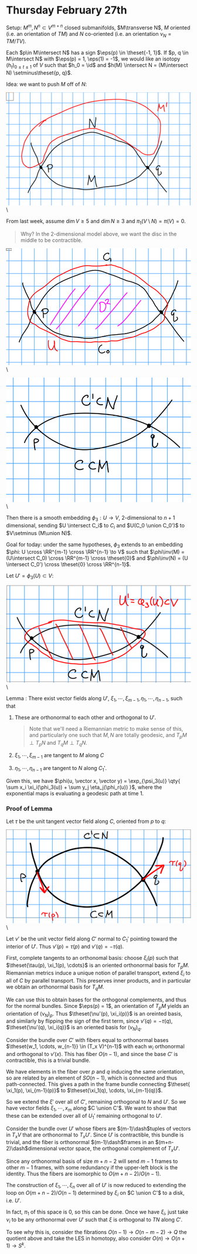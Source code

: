 # Thursday February 27th

Setup: $M^m, N^n \subset V^{m+n}$ closed submanifolds, $M\transverse N$, $M$ oriented (i.e. an orientation of $TM)$ and $N$ co-oriented (i.e. an orientation $\nu_N = TM/TV$).

Each $p\in M\intersect N$ has a sign $\eps(p) \in \theset{-1, 1}$.
If $p, q \in M\intersect N$ with $\eps(p) = 1, \eps(1) = -1$, we would like an isotopy $(h_t)_{0 \leq t \leq 1}$ of $V$ such that $h_0 = \id$ and $h(M) \intersect N = (M\intersect N) \setminus\theset{p, q}$.

Idea: we want to push $M$ off of $N$:

![Image](figures/2020-02-27-11:16.png)\

From last week, assume $\dim V \geq 5$ and $\dim N \geq 3$ and $\pi_1(V\setminus N) = \pi(V) = 0$.

> Why? In the 2-dimensional model above, we want the disc in the middle to be contractible.

![Image](figures/2020-02-27-11:21.png)\

![Image](figures/2020-02-27-11:25.png)\

Then there is a smooth embedding $\phi_3: U \to V$, 2-dimensional to $n+1$ dimensional, sending $U \intersect C_i$ to $C_i$ and $U(C_0 \union C_0')$ to $V\setminus (M\union N)$.

Goal for today: under the same hypotheses, $\phi_3$ extends to an embedding $\phi: U \cross \RR^{m-1} \cross \RR^{n-1} \to V$ such that $\phi\inv(M) = (U\intersect C_0) \cross \RR^{m-1} \cross \theset{0}$ and $\phi\inv(N) = (U \intersect C_0') \cross \theset{0} \cross \RR^{n-1}$.

Let $U' = \phi_3(U) \subset V$:

![Image](figures/2020-02-27-11:26.png)\

Lemma
: There exist vector fields along $U'$, $\xi_1, \cdots, \xi_{m-1}, \eta_1, \cdots, \eta_{n-1}$, such that

  1. These are orthonormal to each other and orthogonal to $U'$.

      > Note that we'll need a Riemannian metric to make sense of this, and particularly one such that $M, N$ are totally geodesic, and $T_p M \perp T_p N$ and $T_q M \perp T_q N$.

  2. $\xi_1, \cdots, \xi_{m-1}$ are tangent to $M$ along $C$

  3. $\eta_1, \cdots, \eta_{n-1}$ are tangent to $N$ along $C_1'$.

Given this, we have $\phi(u, \vector x, \vector y) = \exp_{\psi_3(u)} \qty{ \sum x_i \xi_i(\phi_3(u)) + \sum y_j \eta_j(\phi_r(u))  }$, where the exponential maps is evaluating a geodesic path at time 1.


### Proof of Lemma
Let $\tau$ be the unit tangent vector field along $C$, oriented from $p$ to $q$:

![Image](figures/2020-02-27-11:42.png)\

Let $\nu'$ be the unit vector field along $C'$ normal to $C_1'$ pointing toward the interior of $U'$.
Thus $\nu'(p) = \tau(p)$ and $\nu'(q) = -\tau(q)$.

First, complete tangents to an orthonomal basis: choose $\xi_i(p)$ such that $\theset{\tau(p), \xi_1(p), \cdots}$ is an oriented orthonormal basis for $T_p M$.
Riemannian metrics induce a unique notion of parallel transport, extend $\xi_i$ to all of $C$ by parallel transport.
This preserves inner products, and in particular we obtain an orthonormal basis for $T_q M$.

We can use this to obtain bases for the orthogonal complements, and thus for the normal bundles.
Since $\eps(p) = 1$, an orientation of $T_p M$ yields an orientation of $(\nu_N)_p$.
Thus $\theset{\nu'(p), \xi_i(p)}$ is an oreinted basis, and similarly by flipping the sign of the first term, since $\nu'(q) = -\tau(q)$, $\theset{\nu'(q), \xi_i(q)}$ is an oriented basis for $(\nu_N)_q$.

Consider the bundle over $C'$ with fibers equal to orthonormal bases $\theset{w_1, \cdots, w_{n-1}} \in (T_x V)^{n-1}$ with each $w_i$ orthonormal and orthogonal to $\nu'(x)$.
This has fiber $O(n-1)$, and since the base $C'$ is contractible, this is a trivial bundle.

We have elements in the fiber over $p$ and $q$ inducing the same orientation, so are related by an element of $SO(n-1)$, which is connected and thus path-connected.
This gives a path in the frame bundle connecting $\theset{ \xi_1(p), \xi_{m-1}(p)}$ to $\theset{\xi_1(q), \cdots, \xi_{m-1}(q)}$.

So we extend the $\xi'$ over all of $C'$, remaining orthogonal to $N$ and $U'$.
So we have vector fields $\xi_1, \cdots, x_m$ along $C \union C'$.
We want to show that these can be extended over all of $U_1'$ remaining orthogonal to $U'$.

Consider the bundle over $U'$ whose fibers are $(m-1)\dash$tuples of vectors in $T_x V$ that are orthonormal to $T_x U'$.
Since $U'$ is contractible, this bundle is trivial, and the fiber is orthonormal $(m-1)\dash$frames in an $(m+n-2)\dash$dimensional vector space, the orthogonal complement of $T_x U'$.

Since any orthonormal basis of size $m+n-2$ will send $m-1$ frames to other $m-1$ frames, with some redundancy if the upper-left block is the identity.
Thus the fibers are isomorphic to $O(m + n - 2)/O(n-1)$.

The construction of $\xi_1, \cdots, \xi_n$ over all of $U'$ is now reduced to extending the loop on $O(m+n-2) / O(n-1)$ determined by $\xi_i$ on $C \union C'$ to a disk, i.e. $U'$.

In fact, $\pi_1$ of this space is 0, so this can be done.
Once we have $\xi_i$, just take $\nu_i$ to be any orthonormal over $U'$ such that $\xi$ is orthogonal to $TN$ along $C'$.

To see why this is, consider the fibrations $O(n-1) \to O(n-m-2) \to Q$ the quotient above and take the LES in homotopy, also consider $O(n) \to O(n+1) \to S^k$.

